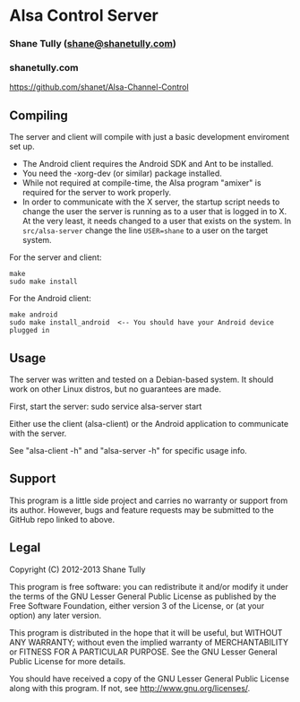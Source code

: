 # Alsa Control Server
### Shane Tully (shane@shanetully.com)
### shanetully.com

https://github.com/shanet/Alsa-Channel-Control


## Compiling
The server and client will compile with just a basic development enviroment set up.
* The Android client requires the Android SDK and Ant to be installed.
* You need the -xorg-dev (or similar) package installed.
* While not required at compile-time, the Alsa program "amixer" is required for the server to work properly.
* In order to communicate with the X server, the startup script needs to change the user the server is running as to a user that is logged in to X. At the very least, it needs changed to a user that exists on the system. In `src/alsa-server` change the line `USER=shane` to a user on the target system.

For the server and client:

    make
    sudo make install

For the Android client:

    make android
    sudo make install_android  <-- You should have your Android device plugged in


## Usage
The server was written and tested on a Debian-based system. It should work on other Linux distros,
but no guarantees are made.

First, start the server:
sudo service alsa-server start

Either use the client (alsa-client) or the Android application to communicate with the server.

See "alsa-client -h" and "alsa-server -h" for specific usage info.


## Support
This program is a little side project and carries no warranty or support
from its author. However, bugs and feature requests may be submitted to the GitHub repo
linked to above.


## Legal
Copyright (C) 2012-2013 Shane Tully

This program is free software: you can redistribute it and/or modify
it under the terms of the GNU Lesser General Public License as published by
the Free Software Foundation, either version 3 of the License, or
(at your option) any later version.

This program is distributed in the hope that it will be useful,
but WITHOUT ANY WARRANTY; without even the implied warranty of
MERCHANTABILITY or FITNESS FOR A PARTICULAR PURPOSE.  See the
GNU Lesser General Public License for more details.

You should have received a copy of the GNU Lesser General Public License
along with this program.  If not, see <http://www.gnu.org/licenses/>.

